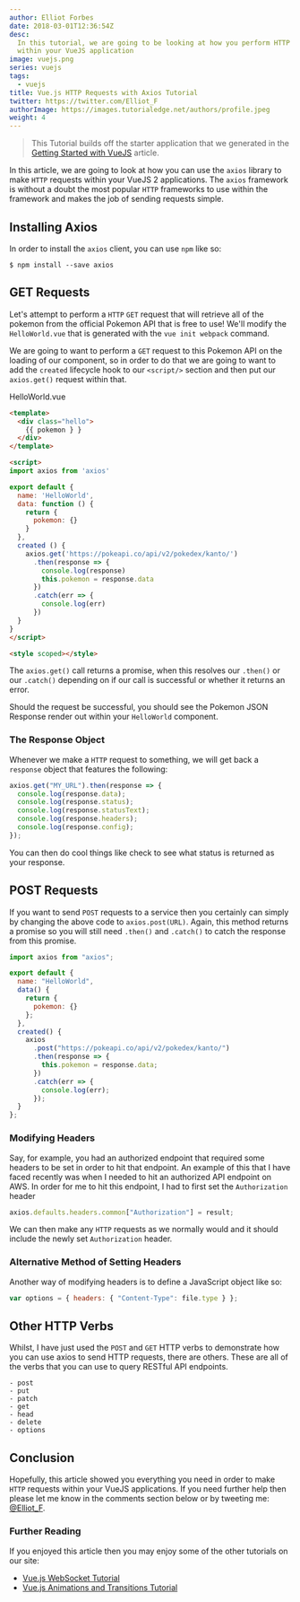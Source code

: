 ```yaml
---
author: Elliot Forbes
date: 2018-03-01T12:36:54Z
desc:
  In this tutorial, we are going to be looking at how you perform HTTP requests
  within your VueJS application
image: vuejs.png
series: vuejs
tags:
  - vuejs
title: Vue.js HTTP Requests with Axios Tutorial
twitter: https://twitter.com/Elliot_F
authorImage: https://images.tutorialedge.net/authors/profile.jpeg
weight: 4
---
```


> This Tutorial builds off the starter application that we generated in the
> [Getting Started with VueJS](/javascript/vuejs/getting-started-with-vuejs/)
> article.

In this article, we are going to look at how you can use the `axios` library to
make `HTTP` requests within your VueJS 2 applications. The `axios` framework is
without a doubt the most popular `HTTP` frameworks to use within the framework
and makes the job of sending requests simple.

## Installing Axios

In order to install the `axios` client, you can use `npm` like so:

```output
$ npm install --save axios
```

## GET Requests

Let's attempt to perform a `HTTP` `GET` request that will retrieve all of the
pokemon from the official Pokemon API that is free to use! We'll modify the
`HelloWorld.vue` that is generated with the `vue init webpack` command.

We are going to want to perform a `GET` request to this Pokemon API on the
loading of our component, so in order to do that we are going to want to add the
`created` lifecycle hook to our `<script/>` section and then put our
`axios.get()` request within that.

<div class="filename">HelloWorld.vue</div>

```html
<template>
  <div class="hello">
    {{ pokemon } }
  </div>
</template>

<script>
import axios from 'axios'

export default {
  name: 'HelloWorld',
  data: function () {
    return {
      pokemon: {}
    }
  },
  created () {
    axios.get('https://pokeapi.co/api/v2/pokedex/kanto/')
      .then(response => {
        console.log(response)
        this.pokemon = response.data
      })
      .catch(err => {
        console.log(err)
      })
  }
}
</script>

<style scoped></style>
```

The `axios.get()` call returns a promise, when this resolves our `.then()` or
our `.catch()` depending on if our call is successful or whether it returns an
error.

Should the request be successful, you should see the Pokemon JSON Response
render out within your `HelloWorld` component.


### The Response Object

Whenever we make a `HTTP` request to something, we will get back a `response`
object that features the following:

```js
axios.get("MY_URL").then(response => {
  console.log(response.data);
  console.log(response.status);
  console.log(response.statusText);
  console.log(response.headers);
  console.log(response.config);
});
```

You can then do cool things like check to see what status is returned as your
response.

## POST Requests

If you want to send `POST` requests to a service then you certainly can simply
by changing the above code to `axios.post(URL)`. Again, this method returns a
promise so you will still need `.then()` and `.catch()` to catch the response
from this promise.

```js
import axios from "axios";

export default {
  name: "HelloWorld",
  data() {
    return {
      pokemon: {}
    };
  },
  created() {
    axios
      .post("https://pokeapi.co/api/v2/pokedex/kanto/")
      .then(response => {
        this.pokemon = response.data;
      })
      .catch(err => {
        console.log(err);
      });
  }
};
```

### Modifying Headers

Say, for example, you had an authorized endpoint that required some headers to
be set in order to hit that endpoint. An example of this that I have faced
recently was when I needed to hit an authorized API endpoint on AWS. In order
for me to hit this endpoint, I had to first set the `Authorization` header

```js
axios.defaults.headers.common["Authorization"] = result;
```

We can then make any `HTTP` requests as we normally would and it should include
the newly set `Authorization` header.

### Alternative Method of Setting Headers

Another way of modifying headers is to define a JavaScript object like so:

```js
var options = { headers: { "Content-Type": file.type } };
```

## Other HTTP Verbs

Whilst, I have just used the `POST` and `GET` HTTP verbs to demonstrate how you
can use axios to send HTTP requests, there are others. These are all of the
verbs that you can use to query RESTful API endpoints.

```output
- post
- put
- patch
- get
- head
- delete
- options
```

## Conclusion

Hopefully, this article showed you everything you need in order to make `HTTP`
requests within your VueJS applications. If you need further help then please
let me know in the comments section below or by tweeting me:
[@Elliot_F](https://twitter.com/elliot_f).

### Further Reading

If you enjoyed this article then you may enjoy some of the other tutorials on our site:

* [Vue.js WebSocket Tutorial](/javascript/vuejs/vuejs-websocket-tutorial/)
* [Vue.js Animations and Transitions Tutorial](/javascript/vuejs/vuejs-transitions-animations-tutorial/)